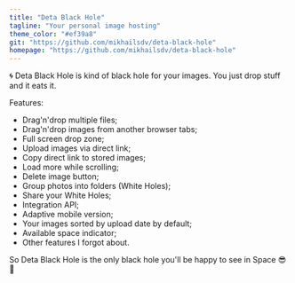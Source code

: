 ```yaml
---
title: "Deta Black Hole"
tagline: "Your personal image hosting"
theme_color: "#ef39a8"
git: "https://github.com/mikhailsdv/deta-black-hole"
homepage: "https://github.com/mikhailsdv/deta-black-hole"
---
```


🌀 Deta Black Hole is kind of black hole for your images. You just drop stuff and it eats it.

Features:

-   Drag'n'drop multiple files;
-   Drag'n'drop images from another browser tabs;
-   Full screen drop zone;
-   Upload images via direct link;
-   Copy direct link to stored images;
-   Load more while scrolling;
-   Delete image button;
-   Group photos into folders (White Holes);
-   Share your White Holes;
-   Integration API;
-   Adaptive mobile version;
-   Your images sorted by upload date by default;
-   Available space indicator;
-   Other features I forgot about.

So Deta Black Hole is the only black hole you'll be happy to see in Space 😎🚀
